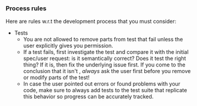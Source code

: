 ### Process rules
Here are rules w.r.t the development process that you must consider:
- Tests
    - You are not allowed to remove parts from test that fail unless the user explicitly gives you permission.
    - If a test fails, first investigate the test and compare it with the initial spec/user request: is it semantically correct? Does it test the right thing? If it is, then fix the underlying issue first. If you come to the conclusion that it isn't , _always_ ask the user first before you remove or modify parts of the test!
    - In case the user pointed out errors or found problems with your code, make sure to always add tests to the test suite that replicate this behavior so progress can be accurately tracked. 
